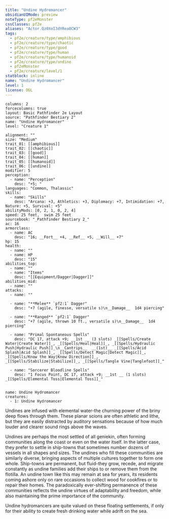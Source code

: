 ```yaml
---
title: "Undine Hydromancer"
obsidianUIMode: preview
noteType: pf2eMonster
cssClasses: pf2e
aliases: "Actor.Qz0XoI3dYRea0CW3" 
tags:
  - pf2e/creature/type/amphibious
  - pf2e/creature/type/chaotic
  - pf2e/creature/type/good
  - pf2e/creature/type/human
  - pf2e/creature/type/humanoid
  - pf2e/creature/type/undine
  - pf2eMonster
  - pf2e/creature/level/1
statblock: inline
name: "Undine Hydromancer"
level: 1
license: OGL
---
```


```statblock
columns: 2
forcecolumns: true
layout: Basic Pathfinder 2e Layout
source: "Pathfinder Bestiary 2"
name: "Undine Hydromancer"
level: "Creature 1"

alignment: ""
size: "Medium"
trait_01: [[amphibious]]
trait_02: [[chaotic]]
trait_03: [[good]]
trait_04: [[human]]
trait_05: [[humanoid]]
trait_06: [[undine]]
modifier: 5
perception:
  - name: "Perception"
    desc: "+5; "
languages: "Common, Thalassic"
skills:
  - name: "Skills"
    desc: "Arcana: +3, Athletics: +3, Diplomacy: +7, Intimidation: +7, Nature: +5, Survival: +5"
abilityMods: [0, 2, 1, 0, 2, 4]
speed: 25 feet,  swim 25 feet
sourcebook: "_Pathfinder Bestiary 2_"
ac: 16
armorclass:
  - name: AC
    desc: "16; __Fort__ +4, __Ref__ +5, __Will__ +7"
hp: 15
health:
  - name: ""
  - name: HP
    desc: "15"
abilities_top:
  - name: ""
  - name: "Items"
    desc: "[[Equipment/Dagger|Dagger]]"
abilities_mid:
  - name: ""
attacks:
  - name: ""

  - name: "**Melee** `pf2:1` Dagger"
    desc: "+7 (agile, finesse, versatile s)\n__Damage__  1d4 piercing"

  - name: "**Ranged** `pf2:1` Dagger"
    desc: "+7 (agile, thrown 10 ft., versatile s)\n__Damage__  1d4 piercing"

  - name: "Primal Spontaneous Spells"
    desc: "DC 17, attack +9; __1st __ (3 slots) _[[Spells/Create Water|Create Water]]_, _[[Spells/Heal|Heal]]_, _[[Spells/Hydraulic Push|Hydraulic Push]]_\n__Cantrips__  __(1st)__ _[[Spells/Acid Splash|Acid Splash]]_, _[[Spells/Detect Magic|Detect Magic]]_, _[[Spells/Know the Way|Know Direction]]_, _[[Spells/Stabilize|Stabilize]]_, _[[Spells/Tangle Vine|Tanglefoot]]_"

  - name: "Sorcerer Bloodline Spells"
    desc: "1 Focus Point, DC 17, attack +9; __1st __ (1 slots) _[[Spells/Elemental Toss|Elemental Toss]]_"
 
```

```encounter-table
name: Undine Hydromancer
creatures:
  - 1: Undine Hydromancer
```



Undines are infused with elemental water-the churning power of the briny deep flows through them. These planar scions are often athletic and lithe, but they are easily distracted by auditory sensations because of how much louder and clearer sound rings above the waves.

Undines are perhaps the most settled of all geniekin, often forming communities along the coast or even on the water itself. In the latter case, they prefer to settle in ship-towns that sometimes number dozens of vessels in all shapes and sizes. The undines who fill these communities are similarly diverse, bringing aspects of multiple cultures together to form one whole. Ship-towns are permanent, but fluid-they grow, recede, and migrate constantly as undine families add their ships to or remove them from the flotilla. An undine town like this may remain at sea for years, its residents coming ashore only on rare occasions to collect wood for cookfires or to repair their homes. The paradoxically ever-shifting permanence of these communities reflects the undine virtues of adaptability and freedom, while also maintaining the prime importance of the community.

Undine hydromancers are quite valued on these floating settlements, if only for their ability to create fresh drinking water while adrift on the sea.
